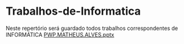 # Trabalhos-de-Informatica
Neste repertório será guardado todos trabalhos correspondentes de INFORMÁTICA
[PWP.MATHEUS.ALVES.pptx](https://github.com/Matheus-Alves18/Trabalhos-de-Informatica/files/12384299/PWP.MATHEUS.ALVES.pptx)
